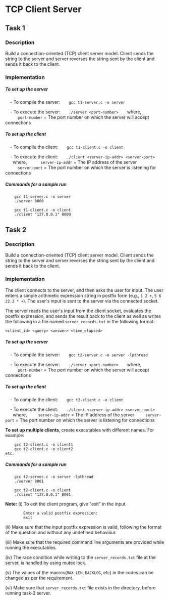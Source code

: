 # TCP Client Server


## Task 1

### Description
 Build a connection-oriented (TCP) client server model. Client sends the string to the server and server reverses the string sent by the client and sends it back to the client.

### Implementation

##### To set up the server
&nbsp;&nbsp;&nbsp;&nbsp;- To compile the server:
&nbsp;&nbsp;&nbsp;&nbsp;&nbsp;&nbsp;`gcc t1-server.c -o server`

&nbsp;&nbsp;&nbsp;&nbsp;- To execute the server:
&nbsp;&nbsp;&nbsp;&nbsp;&nbsp;&nbsp;`./server <port-number>`
&nbsp;&nbsp;&nbsp;&nbsp;&nbsp;&nbsp;where,
&nbsp;&nbsp;&nbsp;&nbsp;&nbsp;&nbsp;&nbsp;&nbsp;&nbsp;&nbsp;`port-number` = The port number on which the server will accept connections

##### To set up the client
&nbsp;&nbsp;&nbsp;&nbsp;- To compile the client:
&nbsp;&nbsp;&nbsp;&nbsp;&nbsp;&nbsp;`gcc t1-client.c -o client`

&nbsp;&nbsp;&nbsp;&nbsp;- To execute the client:
&nbsp;&nbsp;&nbsp;&nbsp;&nbsp;&nbsp;`./client <server-ip-addr> <server-port>`
&nbsp;&nbsp;&nbsp;&nbsp;&nbsp;&nbsp;where,
&nbsp;&nbsp;&nbsp;&nbsp;&nbsp;&nbsp;&nbsp;&nbsp;&nbsp;&nbsp;`server-ip-addr` =  The IP address of the server
&nbsp;&nbsp;&nbsp;&nbsp;&nbsp;&nbsp;&nbsp;&nbsp;&nbsp;&nbsp;`server-port` = The port number on which the server is listening for connections

##### Commands for a sample run
```
    gcc t1-server.c -o server
    ./server 8000

    gcc t1-client.c -o client
    ./client "127.0.0.1" 8000
```


## Task 2

### Description
 Build a connection-oriented (TCP) client server model. Client sends the string to the server and server reverses the string sent by the client and sends it back to the client.

### Implementation
The client connects to the server, and then asks the user for input. The user enters a simple arithmetic expression string in postfix form (e.g., `1 2 +`, `5 6 22.3 * +`). The user's input is sent to the server via the connected socket.

The server reads the user's input from the client socket, evaluates the postfix expression, and sends the result back to the client as well as writes the following in a file named `server_records.txt` in the following format:

`<client_id> <query> <answer> <time_elapsed>`

##### To set up the server
&nbsp;&nbsp;&nbsp;&nbsp;- To compile the server:
&nbsp;&nbsp;&nbsp;&nbsp;&nbsp;&nbsp;`gcc t2-server.c -o server -lpthread`

&nbsp;&nbsp;&nbsp;&nbsp;- To execute the server:
&nbsp;&nbsp;&nbsp;&nbsp;&nbsp;&nbsp;`./server <port-number>`
&nbsp;&nbsp;&nbsp;&nbsp;&nbsp;&nbsp;where,
&nbsp;&nbsp;&nbsp;&nbsp;&nbsp;&nbsp;&nbsp;&nbsp;&nbsp;&nbsp;`port-number` = The port number on which the server will accept connections

##### To set up the client
&nbsp;&nbsp;&nbsp;&nbsp;- To compile the client:
&nbsp;&nbsp;&nbsp;&nbsp;&nbsp;&nbsp;`gcc t2-client.c -o client`

&nbsp;&nbsp;&nbsp;&nbsp;- To execute the client:
&nbsp;&nbsp;&nbsp;&nbsp;&nbsp;&nbsp;`./client <server-ip-addr> <server-port>`
&nbsp;&nbsp;&nbsp;&nbsp;&nbsp;&nbsp;where,
&nbsp;&nbsp;&nbsp;&nbsp;&nbsp;&nbsp;&nbsp;&nbsp;`server-ip-addr` =  The IP address of the server
&nbsp;&nbsp;&nbsp;&nbsp;&nbsp;&nbsp;&nbsp;&nbsp;`server-port` = The port number on which the server is listening for connections

**To set up multiple clients**, create executables with different names. For example:
```
    gcc t2-client.c -o client1
    gcc t2-client.c -o client2
etc.
```

##### Commands for a sample run
```
    gcc t2-server.c -o server -lpthread
    ./server 8001

    gcc t2-client.c -o client
    ./client "127.0.0.1" 8001
```

**Note:**
(i) To exit the client program, give "exit" in the input.
```
        Enter a valid postfix expression:
        exit
```
    
(ii) Make sure that the input postfix expression is valid, following the format of the question and without any undefined behaviour.

(iii) Make sure that the required command line arguments are provided while running the executables.

(iv) The race condition while writing to the `server_records.txt` file at the server, is handled by using mutex lock.

(v) The values of the macros(`MAX_LEN`, `BACKLOG`, etc) in the codes can be changed as per the requirement.

(vi) Make sure that `server_records.txt` file exists in the directory, before running task-2 server.